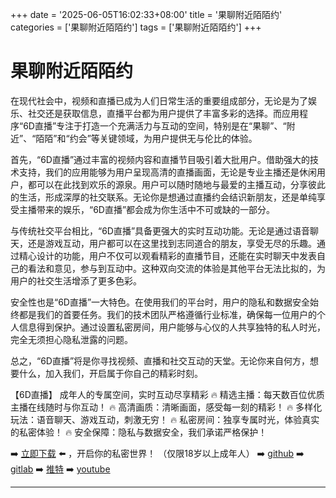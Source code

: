 +++
date = '2025-06-05T16:02:33+08:00'
title = '果聊附近陌陌约'
categories = ['果聊附近陌陌约']
tags = ['果聊附近陌陌约']
+++

# 果聊附近陌陌约

在现代社会中，视频和直播已成为人们日常生活的重要组成部分，无论是为了娱乐、社交还是获取信息，直播平台都为用户提供了丰富多彩的选择。而应用程序“6D直播”专注于打造一个充满活力与互动的空间，特别是在“果聊”、“附近”、“陌陌”和“约会”等关键领域，为用户提供无与伦比的体验。

首先，“6D直播”通过丰富的视频内容和直播节目吸引着大批用户。借助强大的技术支持，我们的应用能够为用户呈现高清的直播画面，无论是专业主播还是休闲用户，都可以在此找到欢乐的源泉。用户可以随时随地与最爱的主播互动，分享彼此的生活，形成深厚的社交联系。无论你是想通过直播约会结识新朋友，还是单纯享受主播带来的娱乐，“6D直播”都会成为你生活中不可或缺的一部分。

与传统社交平台相比，“6D直播”具备更强大的实时互动功能。无论是通过语音聊天，还是游戏互动，用户都可以在这里找到志同道合的朋友，享受无尽的乐趣。通过精心设计的功能，用户不仅可以观看精彩的直播节目，还能在实时聊天中发表自己的看法和意见，参与到互动中。这种双向交流的体验是其他平台无法比拟的，为用户的社交生活增添了更多色彩。

安全性也是“6D直播”一大特色。在使用我们的平台时，用户的隐私和数据安全始终都是我们的首要任务。我们的技术团队严格遵循行业标准，确保每一位用户的个人信息得到保护。通过设置私密房间，用户能够与心仪的人共享独特的私人时光，完全无须担心隐私泄露的问题。

总之，“6D直播”将是你寻找视频、直播和社交互动的天堂。无论你来自何方，想要什么，加入我们，开启属于你自己的精彩时刻。

【6D直播】
成年人的专属空间，实时互动尽享精彩
🔥 精选主播：每天数百位优质主播在线随时与你互动！
🔥 高清画质：清晰画面，感受每一刻的精彩！
🔥 多样化玩法：语音聊天、游戏互动，刺激无穷！
🔥 私密房间：独享专属时光，体验真实的私密体验！
🔥 安全保障：隐私与数据安全，我们承诺严格保护！

➡️ [立即下载](https://down123.s3.ap-east-1.amazonaws.com/down/down.html?channelCode=blog) ⬅️ ，开启你的私密世界！ （仅限18岁以上成年人）
➡️ [github](https://aldult-live.github.io/)
➡️ [gitlab](https://seo-09598d.gitlab.io/)
➡️ [推特](https://x.com/wegame33)
➡️ [youtube](https://www.youtube.com/@6Dlive)

---
